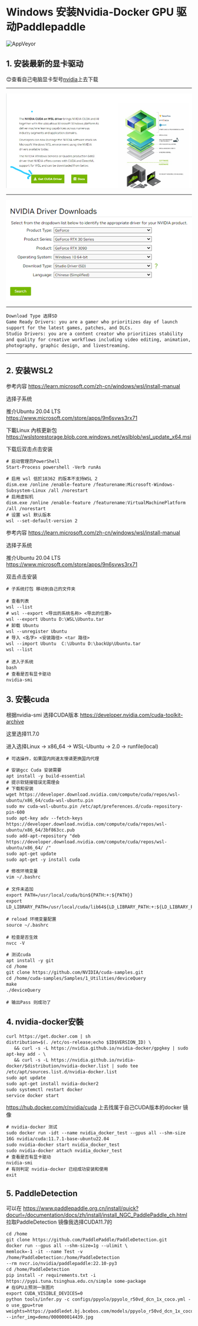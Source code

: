 # Windows 安装Nvidia-Docker GPU 驱动Paddlepaddle
   ![AppVeyor](https://img.shields.io/static/v1?label=MoJeffrey&message=Windows+WLS2+Nvidia-docker+Paddlepaddle&color=<red>)
   
## 1. 安装最新的显卡驱动 
:blush:查看自己电脑显卡型号[nvidia](https://developer.nvidia.com/cuda/wsl)上去下载
***
![Image text](./img/GetCudaDriver.png)
***
![Image text](./img/SearchNVIDIADriver.png)
***
    Download Type 选择SD
    Game Ready Drivers: you are a gamer who prioritizes day of launch support for the latest games, patches, and DLCs.
    Studio Drivers: you are a content creator who prioritizes stability and quality for creative workflows including video editing, animation, photography, graphic design, and livestreaming.
***
## 2. 安装WSL2
参考内容 https://learn.microsoft.com/zh-cn/windows/wsl/install-manual

选择子系统

推介Ubuntu 20.04 LTS https://www.microsoft.com/store/apps/9n6svws3rx71

下載Linux 內核更新包 https://wslstorestorage.blob.core.windows.net/wslblob/wsl_update_x64.msi

下载后双击点击安装
```shell
# 启动管理员PowerShell
Start-Process powershell -Verb runAs
```

```shell
# 启用 wsl 低於18362 的版本不支持WSL 2
dism.exe /online /enable-feature /featurename:Microsoft-Windows-Subsystem-Linux /all /norestart
# 启用虚拟机
dism.exe /online /enable-feature /featurename:VirtualMachinePlatform /all /norestart
# 设置 wsl 默认版本
wsl --set-default-version 2
```

参考内容 https://learn.microsoft.com/zh-cn/windows/wsl/install-manual

选择子系统

推介Ubuntu 20.04 LTS https://www.microsoft.com/store/apps/9n6svws3rx71

双击点击安装


```shell
# 子系统打包 移动到自己的文件夹

# 查看列表
wsl --list
# wsl --export <导出的系统名称> <导出的位置>
wsl --export Ubuntu D:\WSL\Ubuntu.tar
# 卸载 Ubuntu 
wsl --unregister Ubuntu
# 导入 <名字> <安装路径> <tar 路径>
wsl --import Ubuntu  C:\Ubuntu D:\backUp\Ubuntu.tar
wsl --list

# 进入子系统
bash
# 查看是否有显卡驱动
nvidia-smi
```

## 3. 安裝cuda
根据nvidia-smi 选择CUDA版本
https://developer.nvidia.com/cuda-toolkit-archive

这里选择11.7.0

进入选择Linux -> x86_64 -> WSL-Ubuntu -> 2.0 -> runfile(local)

```shell
# 可选操作，如果国内网速太慢请更换国内代理

```


```shell
# 安装gcc Cuda 安装需要
apt install -y build-essential
# 提示软链接错误无需理会
# 下载和安装
wget https://developer.download.nvidia.com/compute/cuda/repos/wsl-ubuntu/x86_64/cuda-wsl-ubuntu.pin
sudo mv cuda-wsl-ubuntu.pin /etc/apt/preferences.d/cuda-repository-pin-600
sudo apt-key adv --fetch-keys https://developer.download.nvidia.com/compute/cuda/repos/wsl-ubuntu/x86_64/3bf863cc.pub
sudo add-apt-repository "deb https://developer.download.nvidia.com/compute/cuda/repos/wsl-ubuntu/x86_64/ /"
sudo apt-get update
sudo apt-get -y install cuda
```

```shell
# 修改环境变量
vim ~/.bashrc

# 文件未追加
export PATH=/usr/local/cuda/bin${PATH:+:${PATH}}
export LD_LIBRARY_PATH=/usr/local/cuda/lib64${LD_LIBRARY_PATH:+:${LD_LIBRARY_PATH}}

# reload 环境变量配置
source ~/.bashrc

# 检查是否生效
nvcc -V
```

```shell
# 测试cuda 
apt install -y git
cd /home
git clone https://github.com/NVIDIA/cuda-samples.git
cd /home/cuda-samples/Samples/1_Utilities/deviceQuery
make
./deviceQuery

# 输出Pass 则成功了
```

## 4. nvidia-docker安裝
```shell
curl https://get.docker.com | sh 
distribution=$(. /etc/os-release;echo $ID$VERSION_ID) \
   && curl -s -L https://nvidia.github.io/nvidia-docker/gpgkey | sudo apt-key add - \
   && curl -s -L https://nvidia.github.io/nvidia-docker/$distribution/nvidia-docker.list | sudo tee /etc/apt/sources.list.d/nvidia-docker.list
sudo apt update
sudo apt-get install nvidia-docker2
sudo systemctl restart docker
service docker start
```

https://hub.docker.com/r/nvidia/cuda
上去找属于自己CUDA版本的docker 镜像
```shell
# nvidia-docker 测试
sudo docker run -idt --name nvidia_docker_test --gpus all --shm-size 16G nvidia/cuda:11.7.1-base-ubuntu22.04
sudo nvidia-docker start nvidia_docker_test
sudo nvidia-docker attach nvidia_docker_test
# 查看是否有显卡驱动
nvidia-smi
# 有则判定 nvidia-docker 已经成功安装和使用
exit
```


## 5. PaddleDetection
可以在 https://www.paddlepaddle.org.cn/install/quick?docurl=/documentation/docs/zh/install/install_NGC_PaddlePaddle_ch.html
拉取PaddleDetection 镜像我选择CUDA11.7的

```shell
cd /home
git clone https://github.com/PaddlePaddle/PaddleDetection.git
docker run --gpus all --shm-size=1g --ulimit \
memlock=-1 -it --name Test -v /home/PaddleDetection:/home/PaddleDetection
--rm nvcr.io/nvidia/paddlepaddle:22.10-py3
cd /home/PaddleDetection
pip install -r requirements.txt -i https://pypi.tuna.tsinghua.edu.cn/simple some-package
# 在GPU上预测一张图片
export CUDA_VISIBLE_DEVICES=0
python tools/infer.py -c configs/ppyolo/ppyolo_r50vd_dcn_1x_coco.yml -o use_gpu=true weights=https://paddledet.bj.bcebos.com/models/ppyolo_r50vd_dcn_1x_coco.pdparams --infer_img=demo/000000014439.jpg
```